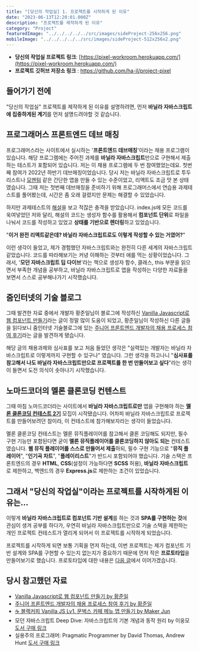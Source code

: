 ```yaml
---
title: "[당신의 작업실] 1. 프로젝트를 시작하게 된 이유"
date: "2023-06-13T12:20:01.000Z"
description: "프로젝트를 제작하게 된 이유"
category: "Project"
featuredImage: "../../../../../src/images/sideProject-256x256.png"
mobileImage: "../../../../../src/images/sideProject-512x256x2.png"
---
```


- **당신의 작업실 프로젝트 링크**: [https://pixel-workroom.herokuapp.com/](https://pixel-workroom.herokuapp.com/)
- **프로젝트 깃허브 저장소 링크** : https://github.com/ha-il/project-pixel

## 들어가기 전에
"당신의 작업실" 프로젝트를 제작하게 된 이유를 설명하려면, 먼저 **바닐라 자바스크립트에 집중하게된 계기**를 먼저 설명드려야할 것 같습니다. 

## 프로그래머스 프론트엔드 데브 매칭
프로그래머스라는 사이트에서 실시하는 '**프론트엔드 데브매칭**'이라는 채용 프로그램이 있습니다. 해당 프로그램에는 주어진 과제를 **바닐라 자바스크립트**만으로 구현해서 제출하는 테스트가 포함되어 있습니다. 저는 이 채용 프로그램에 두 번 참여했었는데요. 첫번째 참여가 2022년 하반기 데브매칭이었습니다. 당시 저는 바닐라 자바스크립트로 투두리스트나 [모멘텀](https://chrome.google.com/webstore/detail/momentum/laookkfknpbbblfpciffpaejjkokdgca?hl=ko) 같은 간단한 앱을 만들 수 있는 수준이었고, 리액트도 조금 맛 본 상태였습니다. 그때 저는 첫번째 데브매칭을 준비하기 위해 프로그래머스에서 연습용 과제테스트를 풀어봤는데, 시간은 좀 오래 걸렸지만 문제는 해결할 수 있었습니다.

하지만 과제테스트의 [해설](https://prgms.tistory.com/139)을 보고 적잖은 충격을 받았습니다. index.js에 모든 코드를 욱여넣었던 저와 달리, 해설의 코드는 생성자 함수를 활용해서 **컴포넌트 단위**로 파일을 나눠서 코드를 작성하고 있었고 **상태를 기반으로 렌더링**하고 있었습니다. 

"**이거 완전 리액트같은데? 바닐라 자바스크립트로도 이렇게 작성할 수 있는 거였어?**"

이런 생각이 들었고, 제가 경험했던 자바스크립트와는 완전히 다른 세계의 자바스크립트 같았습니다. 코드를 따라해보기는 커녕 이해하는 것부터 애를 먹는 상황이었습니다. 그래서, '**모던 자바스크립트 딥 다이브**'라는 책으로 생성자 함수, 클래스, this 부분을 읽으면서 부족한 개념을 공부하고, 바닐라 자바스크립트로 앱을 작성하는 다양한 자료들을 보면서 스스로 공부해나가기 시작했습니다.

## 줌인터넷의 기술 블로그
그때 발견한 자료 중에서 개발자 황준일님이 블로그에 작성하신 [Vanilla Javascript로 웹 컴포넌트 만들기](https://junilhwang.github.io/TIL/Javascript/Design/Vanilla-JS-Component/)라는 글이 정말 많이 도움이 되었고, 황준일님이 작성하신 다른 글들을 읽다보니 줌인터넷 기술블로그에 있는 [주니어 프론트엔드 개발자의 채용 프로세스 참여 후기](https://zuminternet.github.io/zum-front-recurit-review/)라는 글을 발견하게 됐습니다.

해당 글의 채용과제와 심사표를 보고 처음 들었던 생각은 "실력있는 개발자는 바닐라 자바스크립트로 이렇게까지 구현할 수 있구나" 였습니다. 그런 생각을 하고나니 "**심사표를 참고해서 나도 바닐라 자바스크립트만으로 프로젝트를 한 번 만들어보고 싶다**"라는 생각이 들면서 도전 의식이 솟아나기 시작했습니다. 

## 노마드코더의 멜론 클론코딩 컨텐스트
그때 마침 노마드코더라는 사이트에서 **바닐라 자바스크립트로만** 앱을 구현해야 하는 **[멜론 클론코딩 컨테스트 2기](https://nomadcoders.co/melon-contest)** 모집이 시작됐습니다. 어차피 바닐라 자바스크립트로 프로젝트를 만들어보려던 참이라, 이 컨테스트에 참가해보자라는 생각이 들었습니다. 

멜론 클론코딩 컨테스트는 멜론 뮤직플레이어를 참고해서 클론 코딩해도 되지만, 필수 구현 기능만 포함된다면 굳이 **멜론 뮤직플레이어를 클론코딩하지 않아도 되는** 컨테스트였습니다. **웹 뮤직 플레이어를 스스로 만들어서 제출**하되, 필수 구현 기능으로 "**뮤직 플레이어**", "**인기곡 차트**", "**플레이리스트**"가 반드시 포함되어야 했습니다. 기술 스택은 프론트엔드의 경우 **HTML**, **CSS**(설정이 가능하다면 **SCSS** 허용), **바닐라 자바스크립트**로 제한하고, 백엔드의 경우 **Express.js**로 제한하는 조건이 있었습니다.

## 그래서 "당신의 작업실"이라는 프로젝트를 시작하게된 이유는...

이렇게 **바닐라 자바스크립트로 컴포넌트 기반 설계**를 하는 것과 **SPA를 구현하는 것**에 관심이 생겨 공부를 하다가, 우연히 바닐라 자바스크립트만으로 기술 스택을 제한하는 개인 프로젝트 컨테스트가 열리게 되어서 이 프로젝트를 시작하게 되었습니다. 

프로젝트를 시작하게 되면 보통 기획을 먼저 하는데, 이번 프로젝트는 제가 컴포넌트 기반 설계와 SPA를 구현할 수 있는지 없는지가 중요하기 때문에 먼저 작은 **프로토타입**을 만들어보기로 했습니다. 프로토타입에 대한 내용은 [다음 글](https://ha-il.github.io/side-project/project-pixel/2-prototype)에서 이어가겠습니다.


## 당시 참고했던 자료
- [Vanilla Javascript로 웹 컴포넌트 만들기 by 황준일](https://junilhwang.github.io/TIL/Javascript/Design/Vanilla-JS-Component/)
- [주니어 프론트엔드 개발자의 채용 프로세스 참여 후기 by 황준일](https://zuminternet.github.io/zum-front-recurit-review/)
- [☕ 블랙커피 Vanilla JS Lv1. 문벅스 카페 메뉴 앱 만들기 by Maker Jun](https://www.udemy.com/course/vanilla-js-lv1/)
- 모던 자바스크립트 Deep Dive: 자바스크립트의 기본 개념과 동작 원리 by 이웅모 [도서 구매 링크](https://product.kyobobook.co.kr/detail/S000001766445)
- 실용주의 프로그래머: Pragmatic Programmer by David Thomas, Andrew Hunt [도서 구매 링크](https://product.kyobobook.co.kr/detail/S000001033128)




